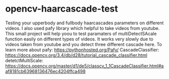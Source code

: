 # opencv-haarcascade-test
Testing your upperbody and fullbody haarcascades parameters on different videos. I also used pafy library which helpful to take videos from youtube.
This small project will help yoou to test paramaters of multiDetectSAcale function easily on different types of videos. It works very slowly due to 
videos taken from youtube and you detect three different cascade here. 
To learn more about pafy: https://pythonhosted.org/Pafy/
CascadeClassifier: https://docs.opencv.org/3.4/db/d28/tutorial_cascade_classifier.html
detetctMultiScale: https://docs.opencv.org/master/d1/de5/classcv_1_1CascadeClassifier.html#aaf8181cb63968136476ec4204ffca498
